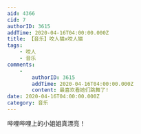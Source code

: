 ```yaml
---
aid: 4366
cid: 7
authorID: 3615
addTime: 2020-04-16T04:00:00.000Z
title: 【音乐】咬人猫x咬人猫
tags:
    - 咬人
    - 音乐
comments:
    -
        authorID: 3615
        addTime: 2020-04-16T04:00:00.000Z
        content: 最喜欢看她们跳舞了!
date: 2020-04-16T04:00:00.000Z
category: 音乐
---
```


哔哩哔哩上的小姐姐真漂亮！
